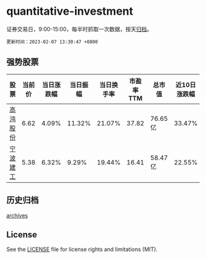 # quantitative-investment

证券交易日，9:00-15:00，每半时抓取一次数据，按天[归档](archives)。

`更新时间：2023-02-07 13:30:47 +0800`

## 强势股票

|股票|当前价|当日涨跌幅|当日振幅|当日换手率|市盈率TTM|总市值|近10日涨跌幅|
|----|----|----|----|----|----|----|----|
|[高鸿股份](https://xueqiu.com/S/SZ000851)|6.62|4.09%|11.32%|21.07%|37.82|76.65亿|33.47%|
|[宁波建工](https://xueqiu.com/S/SH601789)|5.38|6.32%|9.29%|19.44%|16.41|58.47亿|22.55%|

## 历史归档

[archives](archives)

## License

See the [LICENSE](LICENSE) file for license rights and limitations (MIT).